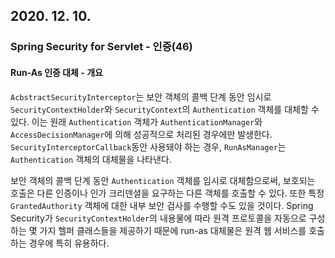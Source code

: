 ## 2020. 12. 10.

### Spring Security for Servlet - 인증(46)

#### Run-As 인증 대체 - 개요

`AcbstractSecurityInterceptor`는 보안 객체의 콜백 단계 동안 임시로 `SecurityContextHolder`와 `SecurityContext`의 `Authentication` 객체를 대체할 수 있다. 이는 원래 `Authentication` 객체가 `AuthenticationManager`와 `AccessDecisionManager`에 의해 성공적으로 처리된 경우에만 발생한다. `SecurityInterceptorCallback`동안 사용돼야 하는 경우, `RunAsManager`는 `Authentication` 객체의 대체물을 나타낸다.

보안 객체의 콜백 단계 동안 `Authentication` 객체를 임시로 대체함으로써, 보호되는 호출은 다른 인증이나 인가 크리덴셜을 요구하는 다른 객체를 호출할 수 있다. 또한 특정 `GrantedAuthority` 객체에 대한 내부 보안 검사를 수행할 수도 있을 것이다. Spring Security가 `SecurityContextHolder`의 내용물에 따라 원격 프로토콜을 자동으로 구성하는 몇 가지 헬퍼 클래스들을 제공하기 때문에 run-as 대체물은 원격 웹 서비스를 호출하는 경우에 특히 유용하다.

